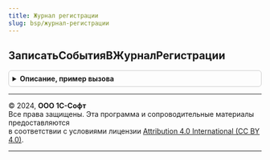 ```yaml
---
title: Журнал регистрации
slug: bsp/журнал-регистрации
---
```



## ЗаписатьСобытияВЖурналРегистрации
<details style="margin: 1em 0; padding: 0.5em; border: 1px solid #ccc; border-radius: 6px;">

<summary style="font-weight: bold; cursor: pointer;">Описание, пример вызова</summary>

```bsl

// Процедура пакетной записи сообщений в журнал регистрации.
// После записи переменная СобытияДляЖурналаРегистрации очищается.
//
// Параметры:
//  СобытияДляЖурналаРегистрации - СписокЗначений:
//    * Значение - Структура:
//        ** ИмяСобытия  - Строка - имя записываемого события.
//        ** ПредставлениеУровня  - Строка - представление значений коллекции УровеньЖурналаРегистрации.
//                                    Доступные значения: "Информация", "Ошибка", "Предупреждение", "Примечание".
//        ** Комментарий - Строка - комментарий события.
//        ** ДатаСобытия - Дата   - дата события, подставляется в комментарий при записи.
//     * Представление - Строка - не используется.
//
Процедура ЗаписатьСобытияВЖурналРегистрации(СобытияДляЖурналаРегистрации) Экспорт
```

Пример вызова
```bsl
ЖурналРегистрации.ЗаписатьСобытияВЖурналРегистрации(СобытияДляЖурналаРегистрации) 
```
</details>

---

© 2024, **ООО 1С-Софт**  
Все права защищены. Эта программа и сопроводительные материалы предоставляются  
в соответствии с условиями лицензии [Attribution 4.0 International (CC BY 4.0)](https://creativecommons.org/licenses/by/4.0/legalcode).

---
